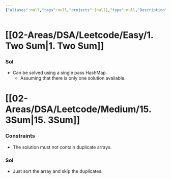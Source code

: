 ```yaml
---
{"aliases":null,"tags":null,"projects":[null],"type":null,"Description":null,"Areas":null,"publish":true,"date created":"2025-01-14T15:25","date modified":"2025-01-14T17:30","PassFrontmatter":true,"created":"2025-01-14T17:30:17.533+05:30","updated":"2025-01-14T17:30:17.533+05:30"}
---
```


# [[02-Areas/DSA/Leetcode/Easy/1. Two Sum\|1. Two Sum]]
### Sol
- Can be solved using a single pass HashMap.
	- Assuming that there is only one solution available.

# [[02-Areas/DSA/Leetcode/Medium/15. 3Sum\|15. 3Sum]]
### Constraints
- The solution must not contain duplicate arrays.
### Sol
- Just sort the array and skip the duplicates.
